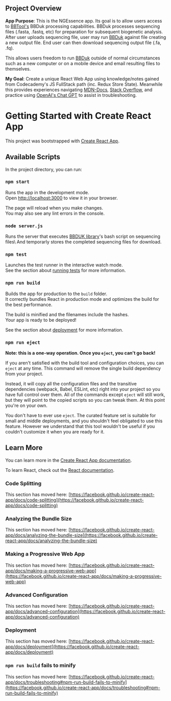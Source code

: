 ## Project Overview


**App Purpose**:
This is the NGEssence app. Its goal is to allow users access to [BBTool's](https://jgi.doe.gov/data-and-tools/software-tools/bbtools/bb-tools-user-guide/) BBDuk processing capabilities. BBDuk processes sequencing files (.fasta, .fastq, etc) for preparation for subsequent biogenetic analysis. After user uploads sequencing file, user may run [BBDuk](https://jgi.doe.gov/data-and-tools/software-tools/bbtools/bb-tools-user-guide/bbduk-guide/) against file creating a new output file. End user can then download sequencing output file (.fa, .fq).

This allows users freedom to run [BBDuk](https://jgi.doe.gov/data-and-tools/software-tools/bbtools/bb-tools-user-guide/bbduk-guide/) outside of normal circumstances such as a new computer or on a mobile device and email resulting files to themselves.


**My Goal**: Create a unique React Web App using knowledge/notes gained from Codecademy's JS FullStack path (inc. Redux Store State). Meanwhile this provides experiences navigating [MDN-Docs](https://developer.mozilla.org/en-US/docs/Web/JavaScript), [Stack Overflow](https://stackoverflow.com/), and practice using [OpenAI's Chat GPT](https://openai.com/blog/chatgpt) to assist in troubleshooting.




# Getting Started with Create React App

This project was bootstrapped with [Create React App](https://github.com/facebook/create-react-app).

## Available Scripts

In the project directory, you can run:

### `npm start`

Runs the app in the development mode.\
Open [http://localhost:3000](http://localhost:3000) to view it in your browser.

The page will reload when you make changes.\
You may also see any lint errors in the console.

### `node server.js`

Runs the server that executes [BBDUK library](https://jgi.doe.gov/data-and-tools/software-tools/bbtools/bb-tools-user-guide/bbduk-guide/)'s bash script on sequencing files\ 
And temporarly stores the completed sequencing files for download.

### `npm test`

Launches the test runner in the interactive watch mode.\
See the section about [running tests](https://facebook.github.io/create-react-app/docs/running-tests) for more information.

### `npm run build`

Builds the app for production to the `build` folder.\
It correctly bundles React in production mode and optimizes the build for the best performance.

The build is minified and the filenames include the hashes.\
Your app is ready to be deployed!

See the section about [deployment](https://facebook.github.io/create-react-app/docs/deployment) for more information.

### `npm run eject`

**Note: this is a one-way operation. Once you `eject`, you can't go back!**

If you aren't satisfied with the build tool and configuration choices, you can `eject` at any time. This command will remove the single build dependency from your project.

Instead, it will copy all the configuration files and the transitive dependencies (webpack, Babel, ESLint, etc) right into your project so you have full control over them. All of the commands except `eject` will still work, but they will point to the copied scripts so you can tweak them. At this point you're on your own.

You don't have to ever use `eject`. The curated feature set is suitable for small and middle deployments, and you shouldn't feel obligated to use this feature. However we understand that this tool wouldn't be useful if you couldn't customize it when you are ready for it.

## Learn More

You can learn more in the [Create React App documentation](https://facebook.github.io/create-react-app/docs/getting-started).

To learn React, check out the [React documentation](https://reactjs.org/).

### Code Splitting

This section has moved here: [https://facebook.github.io/create-react-app/docs/code-splitting](https://facebook.github.io/create-react-app/docs/code-splitting)

### Analyzing the Bundle Size

This section has moved here: [https://facebook.github.io/create-react-app/docs/analyzing-the-bundle-size](https://facebook.github.io/create-react-app/docs/analyzing-the-bundle-size)

### Making a Progressive Web App

This section has moved here: [https://facebook.github.io/create-react-app/docs/making-a-progressive-web-app](https://facebook.github.io/create-react-app/docs/making-a-progressive-web-app)

### Advanced Configuration

This section has moved here: [https://facebook.github.io/create-react-app/docs/advanced-configuration](https://facebook.github.io/create-react-app/docs/advanced-configuration)

### Deployment

This section has moved here: [https://facebook.github.io/create-react-app/docs/deployment](https://facebook.github.io/create-react-app/docs/deployment)

### `npm run build` fails to minify

This section has moved here: [https://facebook.github.io/create-react-app/docs/troubleshooting#npm-run-build-fails-to-minify](https://facebook.github.io/create-react-app/docs/troubleshooting#npm-run-build-fails-to-minify)
